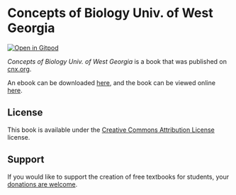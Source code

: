 # Concepts of Biology Univ. of West Georgia

[![Open in Gitpod](https://gitpod.io/button/open-in-gitpod.svg)](https://gitpod.io/from-referrer/)

_Concepts of Biology Univ. of West Georgia_ is a book that was published on [cnx.org](https://cnx.org/).

An ebook can be downloaded [here](https://github.com/cnx-user-books/cnxbook-concepts-of-biology-univ-of-west-georgia/releases/latest), and the book can be viewed online [here](https://github.com/cnx-user-books/cnxbook-concepts-of-biology-univ-of-west-georgia/releases/latest).

## License
This book is available under the [Creative Commons Attribution License](./LICENSE) license.

## Support
If you would like to support the creation of free textbooks for students, your [donations are welcome](https://riceconnect.rice.edu/donation/support-openstax-banner).
